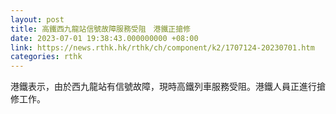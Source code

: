 ```yaml
---
layout: post
title: 高鐵西九龍站信號故障服務受阻　港鐵正搶修
date: 2023-07-01 19:38:43.000000000 +08:00
link: https://news.rthk.hk/rthk/ch/component/k2/1707124-20230701.htm
categories: rthk
---
```


港鐵表示，由於西九龍站有信號故障，現時高鐵列車服務受阻。港鐵人員正進行搶修工作。
